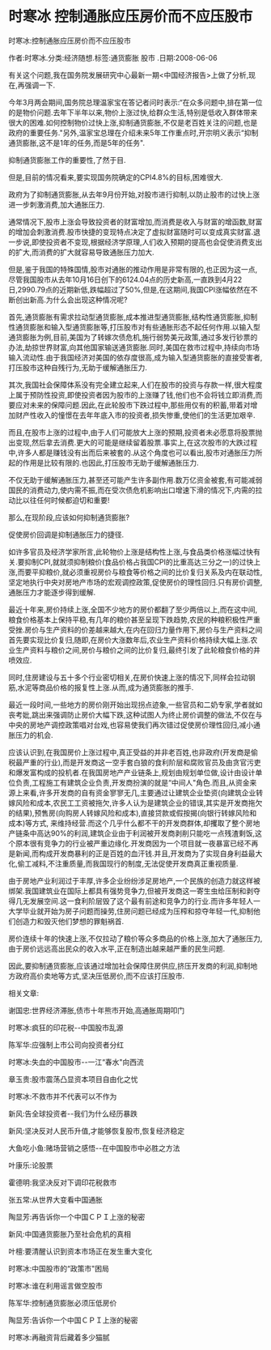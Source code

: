 # 时寒冰  控制通胀应压房价而不应压股市    
    
时寒冰:控制通胀应压房价而不应压股市    
作者:时寒冰.分类:经济随想.标签:通货膨胀 股市 .日期:2008-06-06    
有关这个问题,我在国务院发展研究中心最新一期<中国经济报告>上做了分析,现在,再强调一下.    
今年3月两会期间,国务院总理温家宝在答记者问时表示:“在众多问题中,排在第一位的是物价问题.去年下半年以来,物价上涨过快,给群众生活,特别是低收入群体带来很大的困难.如何控制物价过快上涨,抑制通货膨胀,不仅是老百姓关注的问题,也是政府的重要任务."另外,温家宝总理在介绍未来5年工作重点时,开宗明义表示“抑制通货膨胀,这不是1年的任务,而是5年的任务".    
抑制通货膨胀工作的重要性,了然于目.    
但是,目前的情况看来,要实现国务院确定的CPI4.8%的目标,困难很大.    
政府为了抑制通货膨胀,从去年9月份开始,对股市进行抑制,以防止股市的过快上涨进一步刺激消费,加大通胀压力.    
通常情况下,股市上涨会导致投资者的财富增加,而消费是收入与财富的增函数,财富的增加会刺激消费.股市快捷的变现特点决定了虚拟财富随时可以变成真实财富.退一步说,即使投资者不变现,根据经济学原理,人们收入预期的提高也会促使消费支出的扩大,而消费的扩大就容易导致通胀压力加大.    
但是,鉴于我国的特殊国情,股市对通胀的推动作用是非常有限的,也正因为这一点,尽管我国股市从去年10月16日创下的6124.04点的历史新高,一直跌到4月22日,2990.79点的近期新低,跌幅超过了50%,但是,在这期间,我国CPI涨幅依然在不断创出新高.为什么会出现这种情况呢?    
首先,通货膨胀有需求拉动型通货膨胀,成本推进型通货膨胀,结构性通货膨胀,抑制性通货膨胀和输入型通货膨胀等,打压股市对有些通胀形态不起任何作用.以输入型通货膨胀为例,目前,美国为了转嫁次债危机,施行弱势美元政策,通过多发行钞票的办法,劫掠世界财富,向其他国家输送通货膨胀.同时,美国在救市过程中,持续向市场输入流动性.由于我国经济对美国的依存度很高,成为输入型通货膨胀的直接受害者,打压股市这种自残行为,无助于缓解通胀压力.    
其次,我国社会保障体系没有完全建立起来,人们在股市的投资与存款一样,很大程度上属于预防性投资,即使投资者因为股市的上涨赚了钱,他们也不会将钱立即消费,而要应对未来的保障问题.因此,在此轮股市下跌过程中,那些用仅有的积蓄,带着对增加财产性收入的憧憬在去年年底入市的投资者,损失惨重,使他们的生活更加艰辛.    
而且,在股市上涨的过程中,由于人们可能放大上涨的预期,投资者未必愿意将股票抛出变现,然后拿去消费.更大的可能是继续留着股票.事实上,在这次股市的大跌过程中,许多人都是赚钱没有出而后来被套的.从这个角度也可以看出,股市对通胀压力所起的作用是比较有限的.也因此,打压股市无助于缓解通胀压力.    
不仅无助于缓解通胀压力,甚至还可能产生许多副作用.数万亿资金被套,有可能减弱国民的消费动力,使内需不振,而在受次债危机影响出口增速下滑的情况下,内需的拉动比以往任何时候都迫切和重要!    
那么,在现阶段,应该如何抑制通货膨胀?    
促使房价回调是抑制通胀压力的捷径.    
如许多官员及经济学家所言,此轮物价上涨是结构性上涨,与食品类价格涨幅过快有关.要抑制CPI,就就须抑制粮价(食品价格占我国CPI的比重高达三分之一)的过快上涨,而要平抑粮价,就必须重视房价与粮食等价格之间的比价复归关系及内在联动性,坚定地执行中央对房地产市场的宏观调控政策,促使房价的理性回归.只有房价调整,通胀压力才能逐步得到缓解.    
最近十年来,房价持续上涨,全国不少地方的房价都翻了至少两倍以上,而在这中间,粮食价格基本上保持平稳,有几年的粮价甚至呈现下跌趋势,农民的种粮积极性严重受挫.房价与生产资料的价差越来越大,在内在回归力量作用下,房价与生产资料之间首先要实现比价复归,随即,在房价大涨数年后,农业生产资料价格持续大幅上涨.农业生产资料与粮价之间,房价与粮价之间的比价复归,最终引发了此轮粮食价格的井喷效应.    
同时,住房建设与五十多个行业密切相关,在房价快速上涨的情况下,同样会拉动钢筋,水泥等商品价格的报复性上涨.从而,成为通货膨胀的推手.    
最近一段时间,一些地方的房价刚开始出现拐点迹象,一些官员和二奶专家,学者就如丧考妣,跳出来强调防止房价大幅下跌,这种试图人为终止房价调整的做法,不仅在与中央的房地产调控政策唱对台戏,也容易使我们再次错过促使房价理性回归,减小通胀压力的机会.    
应该认识到,在我国房价上涨过程中,真正受益的并非老百姓,也非政府(开发商是偷税最严重的行业),而是开发商这一空手套白狼的食利阶层和腐败官员及由贪官污吏和爆发富构成的投机者.在我国房地产产业链条上,规划由规划单位做,设计由设计单位负责,工程施工有建筑企业负责,开发商扮演的就是“中间人"角色.而且,从资金来源上来看,许多开发商的自有资金寥寥无几,主要通过让建筑企业垫资(向建筑企业转嫁风险和成本,农民工工资被拖欠,许多人认为是建筑企业的错误,其实是开发商拖欠的结果),预售房(向购房人转嫁风险和成本),直接贷款或假按揭(向银行转嫁风险和成本)等方式, 来维持经营.而这个几乎什么都不干的开发商群体,却攫取了整个房地产链条中高达90%的利润,建筑企业由于利润被开发商剥削只能吃一点残渣剩饭,这个原本很有竞争力的行业被严重边缘化.开发商因为一个项目就一夜暴富已经不再是新闻,而构成开发商暴利的正是百姓的血汗钱.并且,开发商为了实现自身利益最大化,偷工减料,不注重质量,而我国现行的制度,无法促使开发商真正重视质量.    
由于房地产业利润过于丰厚,许多企业纷纷涉足房地产,一个民族的创造力就这样被绑架.我国建筑业在国际上都具有强势竞争力,但被开发商这一寄生虫给压制和剥夺得几无发展空间.这一食利阶层毁了这个最有前途和竞争力的行业.而许多年轻人一大学毕业就开始为房子问题而操劳,住房问题已经成为压榨和掠夺年轻一代,抑制他们创造力和毁灭他们梦想的罪魁祸首.    
房价连续十年的快速上涨,不仅拉动了粮价等众多商品的价格上涨,加大了通胀压力,由于房价远远高出民众的收入水平,正在制造出越来越严重的民生问题.    
因此,要抑制通货膨胀,应该通过增加社会保障住房供应,挤压开发商的利润,抑制地方政府高价卖地等方式,坚决压低房价,而不应该打压股市.    
    
相关文章:    
谢国忠:世界经济滞胀,债市十年熊市开始,高通胀周期叩门    
时寒冰:疯狂的印花税--中国股市乱源    
陈军华:应强制上市公司向投资者分红    
时寒冰:失血的中国股市--一江“春水"向西流    
章玉贵:股市震荡凸显资本项目自由化之忧    
时寒冰:不救市并不代表可以不作为    
新风:告全球投资者--我们为什么经历暴跌    
新风:坚决反对人民币升值,才能够恢复股市,恢复经济稳定    
大鱼吃小鱼:赌场营销之感悟--在中国股市中必胜之方法    
叶康乐:论股票    
霍德明:我坚决反对下调印花税救市    
张五常:从世界大变看中国通胀    
陶显芳:再告诉你一个中国ＣＰＩ上涨的秘密    
新风:中国通货膨胀乃至社会危机的真相    
叶檀:要清醒认识到资本市场正在发生重大变化    
时寒冰:中国股市的“政策市"困局    
时寒冰:谁在利用谣言做空股市    
陈军华:控制通货膨胀必须压低房价    
陶显芳:告诉你一个中国ＣＰＩ上涨的秘密    
时寒冰:再融资背后藏着多少猫腻